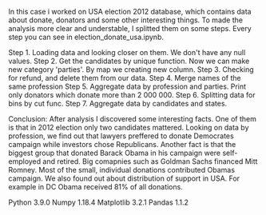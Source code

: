In this case i worked on USA election 2012 database, which contains data about donate, donators and some other interesting things.
To made the analysis more clear and understable, I splitted them on some steps. Every step you can see in election_donate_usa.ipynb.

Step 1. Loading data and looking closer on them. We don't have any null values. 
Step 2. Get the candidates by unique function. Now we can make new category 'parties'. By map we creating new column.
Step 3. Checking for refund, and delete them from our data.
Step 4. Merge names of the same profession
Step 5. Aggregate data by profession and parties. Print only donators which donate more than 2 000 000.
Step 6. Splitting data for bins by cut func.
Step 7. Aggregate data by candidates and states.

Conclusion: After analysis I discovered some interesting facts. One of them is that in 2012 election only two candidates mattered.
            Looking on data by profession, we find out that lawyers preffered to donate Democrates campaign while investors chose Republicans.
            Another fact is that the biggest group that donated Barack Obama in his campaign were self-employed and retired. 
            Big comapnies such as Goldman Sachs financed Mitt Romney. Most of the small, individual donations contributed Obamas campaign.
            We also found out about distribution of support in USA. For example in DC Obama received 81% of all donations.


Python 3.9.0
Numpy  1.18.4
Matplotlib 3.2.1
Pandas 1.1.2